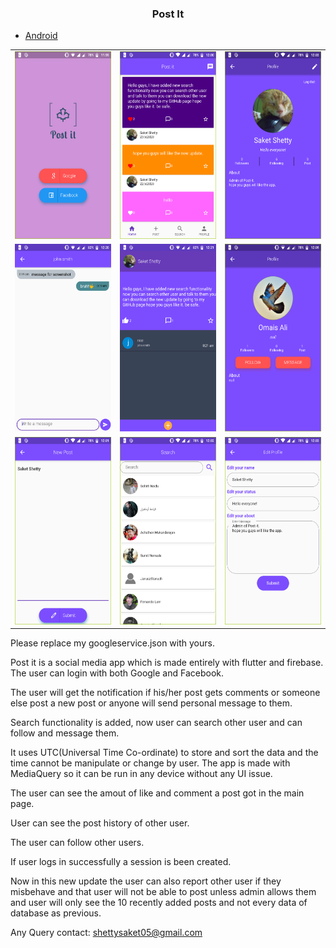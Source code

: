 <center><h3>Post It</h3></center>

- [Android](https://play.google.com/store/apps/details?id=com.saketshetty.postit)

<table>
  <tr>
    <td><img src="material/login.png" width="180" height="300"></td>
     <td><img src="material/homepage.png" width="180" height="300"></td>
     <td><img src="material/profile.png" width="180" height="300"></td>
  </tr>
    <tr>
     <td><img src="material/message.png" width="180" height="300"></td>
     <td><img src="material/postdata.png" width="180" height="300"></td>
     <td><img src="material/frndprofile.png" width="180" height="300"></td>
   </tr>
  <tr>
     <td><img src="material/post.png" width="180" height="300"></td>
     <td><img src="material/search.png" width="180" height="300"></td>
     <td><img src="material/update.png" width="180" height="300"></td>
   </tr>

</table>

Please replace my googleservice.json with yours.

Post it is a social media app which is made entirely with flutter and firebase.
The user can login with both Google and Facebook.<br>

The user will get the notification if his/her post gets comments or someone else post a new post or anyone will send personal message to them. <br>

Search functionality is added, now user can search other user and can follow and message them. <br>

It uses UTC(Universal Time Co-ordinate) to store and sort the data and the time cannot be manipulate or change by user.
The app is made with MediaQuery so it can be run in any device without any UI issue.<br>

The user can see the amout of like and comment a post got in the main page.<br>

User can see the post history of other user.<br>

The user can follow other users.<br>

If user logs in successfully a session is been created.<br>

Now in this new update the user can also report other user if they misbehave and that user will not be able to post unless admin allows them and user will only see the 10 recently added posts and not every data of database as previous.<br>

Any Query contact: shettysaket05@gmail.com
